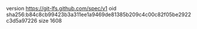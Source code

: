 version https://git-lfs.github.com/spec/v1
oid sha256:b84c8cb99423b3a311ee1a9469de81385b209c4c00c82f05be2922c3d5a97226
size 1608
